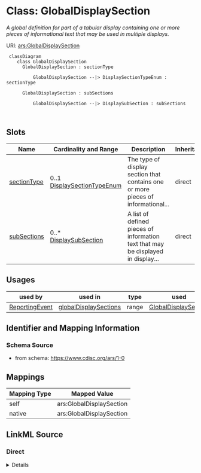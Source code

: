 # Class: GlobalDisplaySection


_A global definition for part of a tabular display containing one or more pieces of informational text that may be used in multiple displays._





URI: [ars:GlobalDisplaySection](https://www.cdisc.org/ars/1-0/GlobalDisplaySection)



```mermaid
 classDiagram
    class GlobalDisplaySection
      GlobalDisplaySection : sectionType
        
          GlobalDisplaySection --|> DisplaySectionTypeEnum : sectionType
        
      GlobalDisplaySection : subSections
        
          GlobalDisplaySection --|> DisplaySubSection : subSections
        
      
```




<!-- no inheritance hierarchy -->


## Slots

| Name | Cardinality and Range | Description | Inheritance |
| ---  | --- | --- | --- |
| [sectionType](sectionType.md) | 0..1 <br/> [DisplaySectionTypeEnum](DisplaySectionTypeEnum.md) | The type of display section that contains one or more pieces of informational... | direct |
| [subSections](subSections.md) | 0..* <br/> [DisplaySubSection](DisplaySubSection.md) | A list of defined pieces of information text that may be displayed in display... | direct |





## Usages

| used by | used in | type | used |
| ---  | --- | --- | --- |
| [ReportingEvent](ReportingEvent.md) | [globalDisplaySections](globalDisplaySections.md) | range | [GlobalDisplaySection](GlobalDisplaySection.md) |






## Identifier and Mapping Information







### Schema Source


* from schema: https://www.cdisc.org/ars/1-0





## Mappings

| Mapping Type | Mapped Value |
| ---  | ---  |
| self | ars:GlobalDisplaySection |
| native | ars:GlobalDisplaySection |





## LinkML Source

<!-- TODO: investigate https://stackoverflow.com/questions/37606292/how-to-create-tabbed-code-blocks-in-mkdocs-or-sphinx -->

### Direct

<details>
```yaml
name: GlobalDisplaySection
description: A global definition for part of a tabular display containing one or more
  pieces of informational text that may be used in multiple displays.
from_schema: https://www.cdisc.org/ars/1-0
rank: 1000
slots:
- sectionType
- subSections

```
</details>

### Induced

<details>
```yaml
name: GlobalDisplaySection
description: A global definition for part of a tabular display containing one or more
  pieces of informational text that may be used in multiple displays.
from_schema: https://www.cdisc.org/ars/1-0
rank: 1000
attributes:
  sectionType:
    name: sectionType
    description: The type of display section that contains one or more pieces of informational
      text.
    examples:
    - value: Title
    - value: Footnote
    - value: Legend
    - value: Abbreviation
    from_schema: https://www.cdisc.org/ars/1-0
    rank: 1000
    alias: sectionType
    owner: GlobalDisplaySection
    domain_of:
    - DisplaySection
    - GlobalDisplaySection
    range: DisplaySectionTypeEnum
  subSections:
    name: subSections
    description: A list of defined pieces of information text that may be displayed
      in display sections of the same type.
    from_schema: https://www.cdisc.org/ars/1-0
    rank: 1000
    multivalued: true
    alias: subSections
    owner: GlobalDisplaySection
    domain_of:
    - GlobalDisplaySection
    range: DisplaySubSection
    inlined: true
    inlined_as_list: true

```
</details>